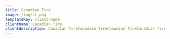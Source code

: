 ```yaml
---
title: Canadian Tire
image: /img/ct.png
templateKey: client-name
clientname: Canadian Tire
clientdescription: Canadian TireCanadian TireCanadian TireCanadian TireCanadian TireCanadian Tire
---
```


